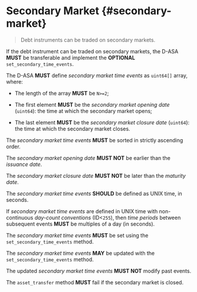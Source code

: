 # Secondary Market {#secondary-market}

> Debt instruments can be traded on secondary markets.

If the debt instrument can be traded on secondary markets, the D-ASA **MUST** be
transferable and implement the **OPTIONAL** `set_secondary_time_events`.

The D-ASA **MUST** define *secondary market time events* as `uint64[]` array, where:

- The length of the array **MUST** be `N>=2`;

- The first element **MUST** be the *secondary market opening date* (`uint64`):
the time at which the secondary market opens;

- The last element **MUST** be the *secondary market closure date* (`uint64`):
the time at which the secondary market closes.

The *secondary market time events* **MUST** be sorted in strictly ascending order.

The *secondary market opening date* **MUST NOT** be earlier than the *issuance date*.

The *secondary market closure date* **MUST NOT** be later than the *maturity date*.

The *secondary market time events* **SHOULD** be defined as UNIX time, in seconds.

If *secondary market time events* are defined in UNIX time with non-continuous *day-count
conventions* (ID<`255`), then *time periods* between subsequent events **MUST**
be multiples of a day (in seconds).

The *secondary market time events* **MUST** be set using the `set_secondary_time_events`
method.

The *secondary market time events* **MAY** be updated with the `set_secondary_time_events`
method.

The updated *secondary market time events* **MUST NOT** modify past events.

The `asset_transfer` method **MUST** fail if the secondary market is closed.
